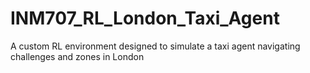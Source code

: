 # INM707_RL_London_Taxi_Agent
A custom RL environment designed to simulate a taxi agent navigating challenges and zones in London
